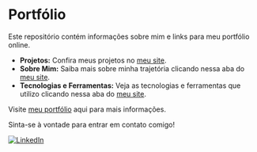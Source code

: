 # Portfólio

Este repositório contém informações sobre mim e links para meu portfólio online. 

- **Projetos:** Confira meus projetos no [meu site](https://ochristopherfilipe.github.io/portifolio/index.html).
- **Sobre Mim:** Saiba mais sobre minha trajetória clicando nessa aba do [meu site](https://ochristopherfilipe.github.io/portifolio/generic.html).
- **Tecnologias e Ferramentas:** Veja as tecnologias e ferramentas que utilizo clicando nessa aba do [meu site](https://ochristopherfilipe.github.io/portifolio/elements.html).

Visite [meu portfólio](https://ochristopherfilipe.github.io/portifolio/index.html) aqui para mais informações.

Sinta-se à vontade para entrar em contato comigo!

[![LinkedIn](https://img.shields.io/badge/LinkedIn-Connect-blue)](https://www.linkedin.com/in/christopherfilipe/)

